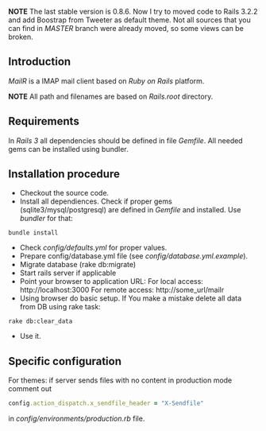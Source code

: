 **NOTE** The last stable version is 0.8.6. Now I try to moved code to Rails 3.2.2 and add Boostrap from Tweeter as default theme. Not all sources that you can find in _MASTER_ branch were already moved, so some views can be broken.

## Introduction
_MailR_ is a IMAP mail client based on _Ruby on Rails_ platform.

**NOTE** All path and filenames are based on _Rails.root_ directory.

## Requirements

In _Rails 3_ all dependencies should be defined in file _Gemfile_. All needed gems can be installed using bundler.

## Installation procedure

* Checkout the source code.
* Install all dependiences. Check if proper gems (sqlite3/mysql/postgresql) are defined in _Gemfile_ and installed. Use _bundler_ for that:

```shell
bundle install
```

* Check _config/defaults.yml_ for proper values.
* Prepare config/database.yml file (see _config/database.yml.example_).
* Migrate database (rake db:migrate)
* Start rails server if applicable
* Point your browser to application URL:
  For local access: http://localhost:3000
  For remote access: http://some_url/mailr
* Using browser do basic setup. If You make a mistake delete all data from DB using rake task:

```shell
rake db:clear_data
```

* Use it.

## Specific configuration

For themes: if server sends files with no content in production mode comment out

```ruby
config.action_dispatch.x_sendfile_header = "X-Sendfile"
```

in _config/environments/production.rb_ file.
